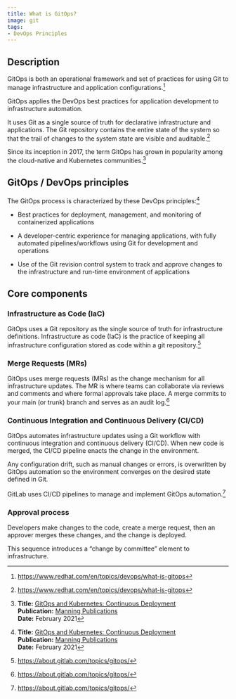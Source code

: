 ```yaml
---
title: What is GitOps?
image: git
tags:
- DevOps Principles
---
```

## Description

GitOps is both an operational framework and set of practices for using Git to manage infrastructure and application configurations.[^2]

GitOps applies the DevOps best practices for application development to infrastructure automation.

It uses Git as a single source of truth for declarative infrastructure and applications. The Git repository contains the entire state of the system so that the trail of changes to the system state are visible and auditable.[^2]

Since its inception in 2017, the term GitOps has grown in popularity among the cloud-native and Kubernetes communities.[^4]

## GitOps / DevOps principles

The GitOps process is characterized by these DevOps principles:[^4]

- Best practices for deployment, management, and monitoring of containerized applications

- A developer-centric experience for managing applications, with fully automated pipelines/workflows using Git for development and operations

- Use of the Git revision control system to track and approve changes to the infrastructure and run-time environment of applications

## Core components

### Infrastructure as Code (IaC)

GitOps uses a Git repository as the single source of truth for infrastructure definitions. Infrastructure as code (IaC) is the practice of keeping all infrastructure configuration stored as code within a git repository.[^3]

### Merge Requests (MRs)

GitOps uses merge requests (MRs) as the change mechanism for all infrastructure updates. The MR is where teams can collaborate via reviews and comments and where formal approvals take place. A merge commits to your main (or trunk) branch and serves as an audit log.[^3]

### Continuous Integration and Continuous Delivery (CI/CD)

GitOps automates infrastructure updates using a Git workflow with continuous integration and continuous delivery (CI/CD). When new code is merged, the CI/CD pipeline enacts the change in the environment.

Any configuration drift, such as manual changes or errors, is overwritten by GitOps automation so the environment converges on the desired state defined in Git.

GitLab uses CI/CD pipelines to manage and implement GitOps automation.[^3]

### Approval process

Developers make changes to the code, create a merge request, then an approver merges these changes, and the change is deployed.

This sequence introduces a “change by committee” element to infrastructure.

[^1]: https://gist.github.com/calaway/ea880263b0c0495bb00ee877f001dc59

[^2]: https://www.redhat.com/en/topics/devops/what-is-gitops

[^3]: https://about.gitlab.com/topics/gitops/

[^4]: **Title:** [GitOps and Kubernetes: Continuous Deployment](https://www.manning.com/books/gitops-and-kubernetes)<br>
**Publication:** [Manning Publications](https://www.manning.com/)<br>
**Date:** February 2021